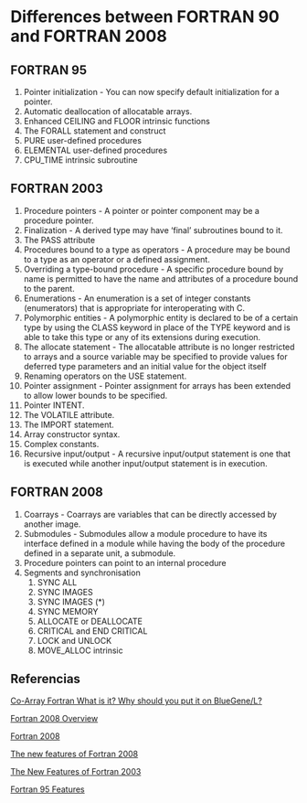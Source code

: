 # Differences between FORTRAN 90 and FORTRAN 2008

## FORTRAN 95

1. Pointer initialization - You can now specify default initialization for a pointer.
2. Automatic deallocation of allocatable arrays.
3. Enhanced CEILING and FLOOR intrinsic functions
4. The FORALL statement and construct
5. PURE user-defined procedures
6. ELEMENTAL user-defined procedures
7. CPU_TIME intrinsic subroutine

## FORTRAN 2003

1.  Procedure pointers - A pointer or pointer component may be a procedure pointer.
2. Finalization - A derived type may have ‘final’ subroutines bound to it.
3. The PASS attribute
4. Procedures bound to a type as operators - A procedure may be bound to a type as an operator or a defined assignment.
5. Overriding a type-bound procedure - A specific procedure bound by name is permitted to have the name and attributes of a procedure bound to the parent. 
6. Enumerations - An enumeration is a set of integer constants (enumerators) that is appropriate for interoperating with C.
7. Polymorphic entities - A polymorphic entity is declared to be of a certain type by using the CLASS keyword in place of the TYPE keyword and is able to take this type or any of its extensions during execution.
8. The allocate statement - The allocatable attribute is no longer restricted to arrays and a source variable may be specified to provide values for deferred type parameters and an initial value for the object itself
9. Renaming operators on the USE statement.
10. Pointer assignment - Pointer assignment for arrays has been extended to allow lower bounds to be specified.
11. Pointer INTENT.
12. The VOLATILE attribute.
13. The IMPORT statement.
14. Array constructor syntax.
15. Complex constants.
16. Recursive input/output - A recursive input/output statement is one that is executed while another input/output statement is in execution. 

## FORTRAN 2008

1. Coarrays - Coarrays are variables that can be directly accessed by another image.
2. Submodules - Submodules allow a module procedure to have its interface defined in a module while having the body of the procedure defined in a separate unit, a submodule.
3. Procedure pointers can point to an internal procedure
4. Segments and synchronisation
   1. SYNC ALL
   2. SYNC IMAGES
   3. SYNC IMAGES (*)
   4. SYNC MEMORY
   5. ALLOCATE or DEALLOCATE
   6. CRITICAL and END CRITICAL
   7. LOCK and UNLOCK
   8. MOVE_ALLOC intrinsic

## Referencias 

[Co-Array Fortran What is it? Why should you put it on BlueGene/L?](https://asc.llnl.gov/computing_resources/bluegenel/papers/numrich.pdf)

[Fortran 2008 Overview](https://www.nag.co.uk/nagware/np/r62_doc/nag_f2008.html)

[Fortran 2008](http://fortranwiki.org/fortran/show/Fortran+2008)

[The new features of Fortran 2008](https://wg5-fortran.org/N1801-N1850/N1828.pdf)

[The New Features of Fortran 2003](https://wg5-fortran.org/N1601-N1650/N1648.pdf)

[Fortran 95 Features](http://h30266.www3.hpe.com/odl/unix/progtool/cf95au56/lrm0008.htm)